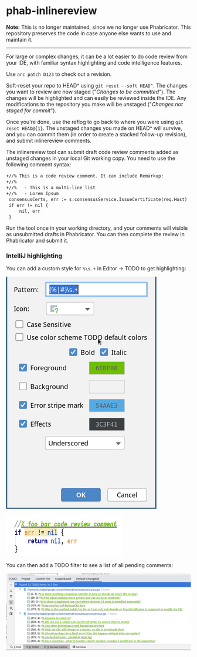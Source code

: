 # phab-inlinereview

**Note:** This is no longer maintained, since we no longer use Phabricator. This repository preserves the code in case
anyone else wants to use and maintain it.

---

For large or complex changes, it can be a lot easier to do code review from your IDE, with familiar syntax highlighting
and code intelligence features.

Use `arc patch D123` to check out a revision.

Soft-reset your repo to HEAD^ using `git reset --soft HEAD^`. The changes you want to review are now staged ("*Changes
to be committed*"). The changes will be highlighted and can easily be reviewed inside the IDE. Any modifications to the
repository you make will be *un*staged ("*Changes not staged for commit*").

Once you're done, use the reflog to go back to where you were using `git reset HEAD@{1}`. The unstaged changes you made
on HEAD^ will survive, and you can commit them (in order to create a stacked follow-up revision), and submit
inlinereview comments.

The inlinereview tool can submit draft code review comments added as unstaged changes in your local Git working copy.
You need to use the following comment syntax:

```lang=diff
+//% This is a code review comment. It can include Remarkup:
+//%
+//%   - This is a multi-line list
+//%   - Lorem Ipsum
 consensusCerts, err := s.consensusService.IssueCertificate(req.Host)
 if err != nil {
     nil, err
 }
```

Run the tool once in your working directory, and your comments will visible as unsubmitted drafts in Phabricator. You
can then complete the review in Phabricator and submit it.

### IntelliJ highlighting

You can add a custom style for `%\s.+` in Editor → TODO to get highlighting:

![img.png](_images/img.png)

![img_1.png](_images/img_1.png)


You can then add a TODO filter to see a list of all pending comments:

![img_2.png](_images/img_2.png)

